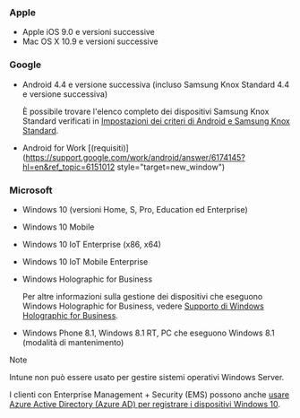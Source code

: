 

### <a name="apple"></a>Apple
- Apple iOS 9.0 e versioni successive
- Mac OS X 10.9 e versioni successive

### <a name="google"></a>Google
- Android 4.4 e versione successiva (incluso Samsung Knox Standard 4.4 e versione successiva)

  È possibile trovare l'elenco completo dei dispositivi Samsung Knox Standard verificati in [Impostazioni dei criteri di Android e Samsung Knox Standard](/intune/supported-devices-browsers#supported-samsung-knox-standard-devices).


- Android for Work [(requisiti)](https://support.google.com/work/android/answer/6174145?hl=en&ref_topic=6151012 style="target=new_window")

### <a name="microsoft"></a>Microsoft

- Windows 10 (versioni Home, S, Pro, Education ed Enterprise)
- Windows 10 Mobile
- Windows 10 IoT Enterprise (x86, x64)
- Windows 10 IoT Mobile Enterprise
- Windows Holographic for Business

  Per altre informazioni sulla gestione dei dispositivi che eseguono Windows Holographic for Business, vedere [Supporto di Windows Holographic for Business](../windows-holographic-for-business.md).

- Windows Phone 8.1, Windows 8.1 RT, PC che eseguono Windows 8.1 (modalità di mantenimento)

> [!NOTE]
> Intune non può essere usato per gestire sistemi operativi Windows Server.

I clienti con Enterprise Management + Security (EMS) possono anche [usare Azure Active Directory (Azure AD) per registrare i dispositivi Windows 10](/intune-classic/deploy-use/set-up-windows-device-management-with-microsoft-intune#azure-active-directory-enrollment).



